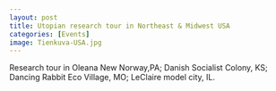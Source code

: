 ```yaml
---
layout: post
title: Utopian research tour in Northeast & Midwest USA
categories: [Events]
image: Tienkuva-USA.jpg
---
```

Research tour in Oleana New Norway,PA; Danish Socialist Colony, KS; Dancing Rabbit Eco Village, MO; LeClaire model city, IL.
